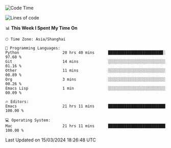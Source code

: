 <!--START_SECTION:waka-->
![Code Time](http://img.shields.io/badge/Code%20Time-1%2C846%20hrs%2058%20mins-blue)

![Lines of code](https://img.shields.io/badge/From%20Hello%20World%20I%27ve%20Written-291.6%20thousand%20lines%20of%20code-blue)

📊 **This Week I Spent My Time On** 

```text
🕑︎ Time Zone: Asia/Shanghai

💬 Programming Languages: 
Python                   20 hrs 40 mins      ████████████████████████░   97.60 % 
Git                      14 mins             ░░░░░░░░░░░░░░░░░░░░░░░░░   01.16 % 
Other                    11 mins             ░░░░░░░░░░░░░░░░░░░░░░░░░   00.89 % 
Org                      3 mins              ░░░░░░░░░░░░░░░░░░░░░░░░░   00.26 % 
Emacs Lisp               1 min               ░░░░░░░░░░░░░░░░░░░░░░░░░   00.09 % 

🔥 Editors: 
Emacs                    21 hrs 11 mins      █████████████████████████   100.00 % 

💻 Operating System: 
Mac                      21 hrs 11 mins      █████████████████████████   100.00 % 
```


 Last Updated on 15/03/2024 18:26:48 UTC
<!--END_SECTION:waka-->
